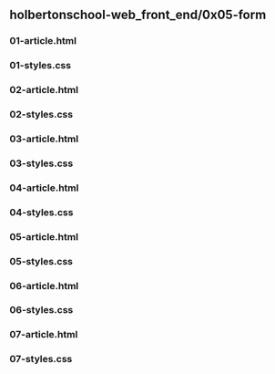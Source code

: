 ## holbertonschool-web_front_end/0x05-form
### 01-article.html
### 01-styles.css
### 02-article.html
### 02-styles.css
### 03-article.html
### 03-styles.css
### 04-article.html
### 04-styles.css
### 05-article.html
### 05-styles.css
### 06-article.html
### 06-styles.css
### 07-article.html
### 07-styles.css
